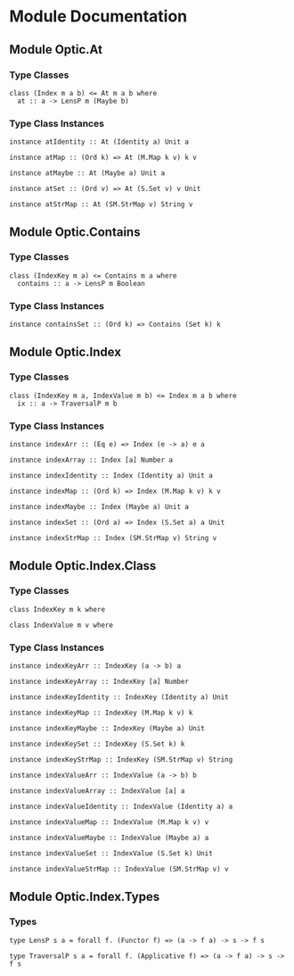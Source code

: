 # Module Documentation

## Module Optic.At

### Type Classes

    class (Index m a b) <= At m a b where
      at :: a -> LensP m (Maybe b)


### Type Class Instances

    instance atIdentity :: At (Identity a) Unit a

    instance atMap :: (Ord k) => At (M.Map k v) k v

    instance atMaybe :: At (Maybe a) Unit a

    instance atSet :: (Ord v) => At (S.Set v) v Unit

    instance atStrMap :: At (SM.StrMap v) String v


## Module Optic.Contains

### Type Classes

    class (IndexKey m a) <= Contains m a where
      contains :: a -> LensP m Boolean


### Type Class Instances

    instance containsSet :: (Ord k) => Contains (Set k) k


## Module Optic.Index

### Type Classes

    class (IndexKey m a, IndexValue m b) <= Index m a b where
      ix :: a -> TraversalP m b


### Type Class Instances

    instance indexArr :: (Eq e) => Index (e -> a) e a

    instance indexArray :: Index [a] Number a

    instance indexIdentity :: Index (Identity a) Unit a

    instance indexMap :: (Ord k) => Index (M.Map k v) k v

    instance indexMaybe :: Index (Maybe a) Unit a

    instance indexSet :: (Ord a) => Index (S.Set a) a Unit

    instance indexStrMap :: Index (SM.StrMap v) String v


## Module Optic.Index.Class

### Type Classes

    class IndexKey m k where

    class IndexValue m v where


### Type Class Instances

    instance indexKeyArr :: IndexKey (a -> b) a

    instance indexKeyArray :: IndexKey [a] Number

    instance indexKeyIdentity :: IndexKey (Identity a) Unit

    instance indexKeyMap :: IndexKey (M.Map k v) k

    instance indexKeyMaybe :: IndexKey (Maybe a) Unit

    instance indexKeySet :: IndexKey (S.Set k) k

    instance indexKeyStrMap :: IndexKey (SM.StrMap v) String

    instance indexValueArr :: IndexValue (a -> b) b

    instance indexValueArray :: IndexValue [a] a

    instance indexValueIdentity :: IndexValue (Identity a) a

    instance indexValueMap :: IndexValue (M.Map k v) v

    instance indexValueMaybe :: IndexValue (Maybe a) a

    instance indexValueSet :: IndexValue (S.Set k) Unit

    instance indexValueStrMap :: IndexValue (SM.StrMap v) v


## Module Optic.Index.Types

### Types

    type LensP s a = forall f. (Functor f) => (a -> f a) -> s -> f s

    type TraversalP s a = forall f. (Applicative f) => (a -> f a) -> s -> f s



